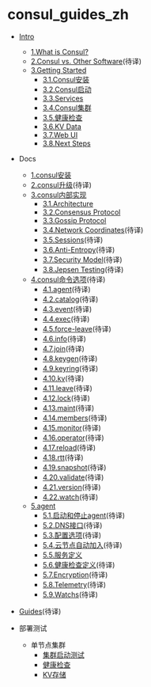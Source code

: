 # consul_guides_zh
* [Intro](intro/01.md)
    * [1.What is Consul?](intro/01.md)
    * [2.Consul vs. Other Software](intro/02.md)(待译)
    * [3.Getting Started](intro/03.1.md)
        - [3.1.Consul安装](intro/03.1.md)
        - [3.2.Consul启动](intro/03.1.md)
        - [3.3.Services](intro/03.3.md)
        - [3.4.Consul集群](intro/03.4.md)
        - [3.5.健康检查](intro/03.5.md)
        - [3.6.KV Data](intro/03.6.md)
        - [3.7.Web UI](intro/03.7.md)
        - [3.8.Next Steps](intro/03.7.md)
* Docs
    * [1.consul安装](docs/install/01.md)
    * [2.consul升级](docs/upgrading/02.md)(待译)
    * [3.consul内部实现](docs/internals/03.md)
        - [3.1.Architecture](docs/internals/03.1.md)
        - [3.2.Consensus Protocol](docs/internals/03.2.md)
        - [3.3.Gossip Protocol](docs/internals/03.3.md)
        - [3.4.Network Coordinates](docs/internals/03.4.md)(待译)
        - [3.5.Sessions](docs/internals/03.5.md)(待译)
        - [3.6.Anti-Entropy](docs/internals/03.6.md)(待译)
        - [3.7.Security Model](docs/internals/03.7.md)(待译)
        - [3.8.Jepsen Testing](docs/internals/03.8.md)(待译)
    * [4.consul命令选项](docs/commands/04.md)(待译)
        - [4.1.agent](docs/agent/04.1.md)(待译)
        - [4.2.catalog](docs/agent/04.2.md)(待译)
        - [4.3.event](docs/agent/04.3.md)(待译)
        - [4.4.exec](docs/agent/04.4.md)(待译)
        - [4.5.force-leave](docs/agent/04.5.md)(待译)
        - [4.6.info](docs/agent/04.6.md)(待译)
        - [4.7.join](docs/agent/04.7.md)(待译)
        - [4.8.keygen](docs/agent/04.8.md)(待译)
        - [4.9.keyring](docs/agent/04.9.md)(待译)
        - [4.10.kv](docs/agent/04.10.md)(待译)
        - [4.11.leave](docs/agent/04.11.md)(待译)
        - [4.12.lock](docs/agent/04.12.md)(待译)
        - [4.13.maint](docs/agent/04.13.md)(待译)
        - [4.14.members](docs/agent/04.14.md)(待译)
        - [4.15.monitor](docs/agent/04.15.md)(待译)
        - [4.16.operator](docs/agent/04.16.md)(待译)
        - [4.17.reload](docs/agent/04.17.md)(待译)
        - [4.18.rtt](docs/agent/04.18.md)(待译)
        - [4.19.snapshot](docs/agent/04.19.md)(待译)
        - [4.20.validate](docs/agent/04.20.md)(待译)
        - [4.21.version](docs/agent/04.21.md)(待译)
        - [4.22.watch](docs/agent/04.22.md)(待译)
    * [5.agent](docs/agent/05.md)
        - [5.1.启动和停止agent](docs/agent/05.1.md)(待译)
        - [5.2.DNS接口](docs/agent/05.2.md)(待译)
        - [5.3.配置选项](docs/agent/05.3.md)(待译)
        - [5.4.云节点自动加入](docs/agent/05.4.md)(待译)
        - [5.5.服务定义](docs/agent/05.5.md)
        - [5.6.健康检查定义](docs/agent/05.6.md)(待译)
        - [5.7.Encryption](docs/agent/05.7.md)(待译)
        - [5.8.Telemetry](docs/agent/05.8.md)(待译)
        - [5.9.Watchs](docs/agent/05.9.md)(待译)
* [Guides](guides/01.md)(待译)

* 部署测试
    * 单节点集群
        - [集群启动测试](examples/01.1.md)
        - [健康检查](examples/01.2.md)
        - [KV存储](examples/01.3.md)

